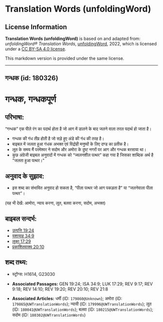 # Translation Words (unfoldingWord)

## License Information

**Translation Words (unfoldingWord)** is based on and adapted from: _unfoldingWord® Translation Words_, [unfoldingWord](https://unfoldingword.org/utw), 2022, which is licensed under a [CC BY-SA 4.0 license](https://creativecommons.org/licenses/by-sa/4.0/legalcode.en).

This markdown version is provided under the same license.



--------------------------------

## गन्धक (id: 180326)

गन्धक, गन्धकपूर्ण
=================

परिभाषा:
--------

“गन्धक” एक पीले रंग का पदार्थ होता है जो आग में डालने के बाद जलने वाला तरल पदार्थ हो जाता है।

* गन्धक की गंध तीव्र होती है जो सड़े हुए अंडे की गंध की तरह है।
* बाइबल में जलता हुआ गंधक अभक्त एवं विद्रोही मनुष्यों के लिए दण्ड का प्रतीक है।
* लूत के समय मैं परमेश्वर ने सदोम और अमोरा के दुष्ट नगरों पर आग और गन्धक बरसाया था।
* कुछ अंग्रेजी बाइबल अनुवादों में गन्धक को “ज्वलनशील पत्थर” कहा गया है जिसका शाब्दिक अर्थ है "जलता हुआ पत्थर।"

अनुवाद के सुझाव:
----------------

* इस शब्द का संभावित अनुवाद हो सकता है, “पीला पत्थर जो आग पकड़ता है” या “जलनेवाला पीला पत्थर”।

(यह भी देखें: आमोरा, न्याय करना, लूत, बलवा करना, सदोम, अभक्त)

बाइबल सन्दर्भ:
--------------

* [उत्पत्ति 19:24](https://ref.ly/Gen19:24)
* [यशायाह 34:9](https://ref.ly/Isa34:9)
* [लूका 17:29](https://ref.ly/Luke17:29)
* [प्रकाशितवाक्य 20:10](https://ref.ly/Rev20:10)

शब्द तथ्य:
----------

* स्ट्रोंग्स: H1614, G23030

* **Associated Passages:** GEN 19:24; ISA 34:9; LUK 17:29; REV 9:17; REV 9:18; REV 14:10; REV 19:20; REV 20:10; REV 21:8
* **Associated Articles:** धर्मी (ID: `179860@Unknown`); अमोरा (ID: `179865@UWTranslationWords`); न्यायी (ID: `179996@UWTranslationWords`); लूत (ID: `180041@UWTranslationWords`); बलवा  (ID: `180215@UWTranslationWords`); सदोम (ID: `180302@UWTranslationWords`)

